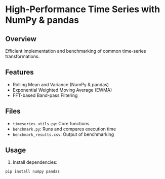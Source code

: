 # High-Performance Time Series with NumPy & pandas

##  Overview
Efficient implementation and benchmarking of common time-series transformations.

##  Features
- Rolling Mean and Variance (NumPy & pandas)
- Exponential Weighted Moving Average (EWMA)
- FFT-based Band-pass Filtering

##  Files
- `timeseries_utils.py`: Core functions
- `benchmark.py`: Runs and compares execution time
- `benchmark_results.csv`: Output of benchmarking

##  Usage

1. Install dependencies:
```bash
pip install numpy pandas
